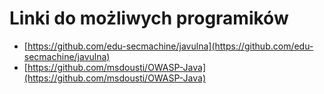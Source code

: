 # Linki do możliwych programików

- [https://github.com/edu-secmachine/javulna](https://github.com/edu-secmachine/javulna)
- [https://github.com/msdousti/OWASP-Java](https://github.com/msdousti/OWASP-Java)
